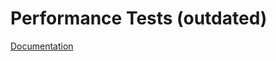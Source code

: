# Performance Tests (outdated)
[Documentation](https://github.tools.sap/Cloud4RM/ResourceManagementDocumentation/blob/master/documentation/AutomatedTests/PerformanceTests_old.md)

